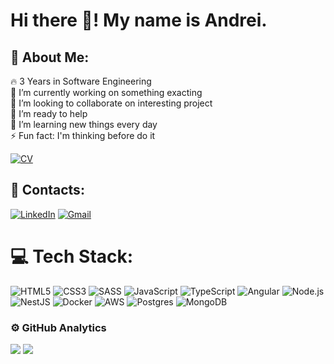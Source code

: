 # Hi there 👋! My name is Andrei.

## 💫 About Me:

🔥 3 Years in Software Engineering <br>
🔭 I’m currently working on something exacting<br>👯 I’m looking to collaborate on interesting project<br>🤝 I’m ready to help<br>🌱 I’m learning new things every day<br>⚡ Fun fact: I'm thinking before do it

[![CV](https://img.shields.io/badge/CV-8A2BE2?style=for-the-badge)](https://drive.google.com/drive/folders/10hOJZE4eIr6HNAH7zIoQRQDi0yJc9XCv?usp=sharing)

## 🤝 Contacts:

[![LinkedIn](https://img.shields.io/badge/LinkedIn-0077B5?style=for-the-badge&logo=linkedin&logoColor=white)](https://linkedin.com/in/fresemin) [![Gmail](https://img.shields.io/badge/Gmail-D14836?style=for-the-badge&logo=gmail&logoColor=white&label=fresemin@gmail.com)](https://mailto:fresemin@gmail.com)

# 💻 Tech Stack:

![HTML5](https://img.shields.io/badge/html5-%23E34F26.svg?style=for-the-badge&logo=html5&logoColor=white) ![CSS3](https://img.shields.io/badge/css3-%231572B6.svg?style=for-the-badge&logo=css3&logoColor=white) ![SASS](https://img.shields.io/badge/Sass-CC6699?style=for-the-badge&logo=sass&logoColor=white) ![JavaScript](https://img.shields.io/badge/javascript-%23323330.svg?style=for-the-badge&logo=javascript&logoColor=%23F7DF1E) ![TypeScript](https://img.shields.io/badge/typescript-%23007ACC.svg?style=for-the-badge&logo=typescript&logoColor=white) ![Angular](https://img.shields.io/badge/Angular-DD0031?style=for-the-badge&logo=angular&logoColor=white) ![Node.js](https://img.shields.io/badge/Node.js-43853D?style=for-the-badge&logo=node.js&logoColor=white) ![NestJS](https://img.shields.io/badge/nestjs-%23E0234E.svg?style=for-the-badge&logo=nestjs&logoColor=white) ![Docker](https://img.shields.io/badge/docker-%230db7ed.svg?style=for-the-badge&logo=docker&logoColor=white) ![AWS](https://img.shields.io/badge/AWS-%23FF9900.svg?style=for-the-badge&logo=amazon-aws&logoColor=white) ![Postgres](https://img.shields.io/badge/postgres-%23316192.svg?style=for-the-badge&logo=postgresql&logoColor=white) ![MongoDB](https://img.shields.io/badge/MongoDB-%234ea94b.svg?style=for-the-badge&logo=mongodb&logoColor=white)

### ⚙️ GitHub Analytics

![](https://github-readme-streak-stats.herokuapp.com/?user=FreSemin&theme=dark&hide_border=false) ![](https://github-readme-stats.vercel.app/api/top-langs/?username=FreSemin&theme=dark&hide_border=false&include_all_commits=false&count_private=false&layout=compact)
